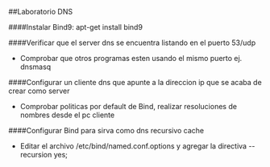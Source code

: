 ##Laboratorio DNS

####Instalar Bind9: apt-get install bind9

####Verificar que el server dns se encuentra listando en el puerto 53/udp
- Comprobar que otros programas esten usando el mismo puerto ej. dnsmasq

####Configurar un cliente dns que apunte a la direccion ip que se acaba de crear como server
- Comprobar politicas por default de Bind, realizar resoluciones de nombres desde el pc cliente

####Configurar Bind para sirva como dns recursivo cache
- Editar el archivo /etc/bind/named.conf.options y agregar la directiva
-- recursion yes;

